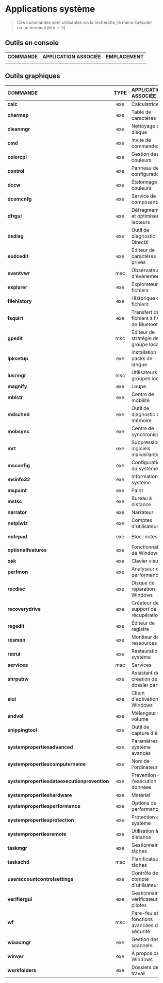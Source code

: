 # Applications système

> Ces commandes sont utilisables via la recherche, le menu Exécuter ou un terminal (`Win + R`)

## Outils en console

|COMMANDE|APPLICATION ASSOCIÉE|EMPLACEMENT|
|:--|:--|:--|
||||

## Outils graphiques

|COMMANDE|TYPE|APPLICATION ASSOCIÉE|EMPLACEMENT|
|:--|:--:|:--|:--|
|**calc**|exe|Calculatrice|`C:\Windows\System32`|
|**charmap**|exe|Table de caractères|`C:\Windows\System32`|
|**cleanmgr**|exe|Nettoyage de disque|`C:\Windows\System32`|
|**cmd**|exe|Invite de commandes|`C:\Windows\System32`|
|**colorcpl**|exe|Gestion des couleurs|`C:\Windows\System32`|
|**control**|exe|Panneau de configuration|`C:\Windows\System32`|
|**dccw**|exe|Étalonnage des couleurs|`C:\Windows\System32`|
|**dcomcnfg**|exe|Service de composants|`C:\Windows\System32`|
|**dfrgui**|exe|Défragmenter et optimiser les lecteurs|`C:\Windows\System32`|
|**dxdiag**|exe|Outil de diagnostic DirectX|`C:\Windows\System32`|
|**eudcedit**|exe|Éditeur de caractères privés|`C:\Windows\System32`|
|**eventvwr**|msc|Observateur d'évènements|`C:\Windows\System32`|
|**explorer**|exe|Explorateur de fichiers|`C:\Windows`|
|**filehistory**|exe|Historique des fichiers|`C:\Windows\System32`|
|**fsquirt**|exe|Transfert de fichiers à l'aide de Bluetooth|`C:\Windows\System32`|
|**gpedit**|msc|Éditeur de stratégie de groupe locale|`C:\Windows\System32`|
|**lpksetup**|exe|Installation des packs de langue|`C:\Windows\System32`|
|**lusrmgr**|msc|Utilisateurs et groupes locaux|`C:\Windows\System32`|
|**magnify**|exe|Loupe|`C:\Windows\System32`|
|**mblctr**|exe|Centre de mobilité|`C:\Windows\System32`|
|**mdsched**|exe|Outil de diagnostic de la mémoire|`C:\Windows\System32`|
|**mobsync**|exe|Centre de synchronisation|`C:\Windows\System32`|
|**mrt**|exe|Suppression de logiciels malveillants|`C:\Windows\System32`|
|**msconfig**|exe|Configuration du système|`C:\Windows\System32`|
|**msinfo32**|exe|Informations système|`C:\Windows\System32`|
|**mspaint**|exe|Paint|`C:\Windows\System32`|
|**mstsc**|exe|Bureau à distance|`C:\Windows\System32`|
|**narrator**|exe|Narrateur|`C:\Windows\System32`|
|**netplwiz**|exe|Comptes d'utilisateurs|`C:\Windows\System32`|
|**notepad**|exe|Bloc-notes|`C:\Windows` & `C:\Windows\System32`|
|**optionalfeatures**|exe|Fonctionnalités de Windows|`C:\Windows\System32`|
|**osk**|exe|Clavier visuel|`C:\Windows\System32`|
|**perfmon**|exe|Analyseur de performances|`C:\Windows\System32`|
|**recdisc**|exe|Disque de réparation Windows|`C:\Windows\System32`|
|**recoverydrive**|exe|Créateur de support de récupération|`C:\Windows\System32`|
|**regedit**|exe|Éditeur de registre|`C:\Windows`|
|**resmon**|exe|Moniteur de ressources|`C:\Windows\System32`|
|**rstrui**|exe|Restauration du système|`C:\Windows\System32`|
|**services**|msc|Services|`C:\Windows\System32`|
|**shrpubw**|exe|Assistant de création de dossier partagé|`C:\Windows\System32`|
|**slui**|exe|Client d'activation Windows|`C:\Windows\System32`|
|**sndvol**|exe|Mélangeur de volume|`C:\Windows\System32`|
|**snippingtool**|exe|Outil de capture d'écran|`C:\Windows\System32`|
|**systempropertiesadvanced**|exe|Paramètres système avancés|`C:\Windows\System32`|
|**systempropertiescomputername**|exe|Nom de l'ordinateur|`C:\Windows\System32`|
|**systempropertiesdataexecutionprevention**|exe|Prévention de l'exécution des données|`C:\Windows\System32`|
|**systempropertieshardware**|exe|Matériel|`C:\Windows\System32`|
|**systempropertiesperformance**|exe|Options de performances|`C:\Windows\System32`|
|**systempropertiesprotection**|exe|Protection du système|`C:\Windows\System32`|
|**systempropertiesremote**|exe|Utilisation à distance|`C:\Windows\System32`|
|**taskmgr**|exe|Gestionnaire de tâches|`C:\Windows\System32`|
|**taskschd**|msc|Planificateur de tâches|`C:\Windows\System32`|
|**useraccountcontrolsettings**|exe|Contrôle de compte d'utilisateur|`C:\Windows\System32`|
|**verifiergui**|exe|Gestionnaire du vérificateur de pilotes|`C:\Windows\System32`|
|**wf**|msc|Pare-feu et fonctions avancées de sécurité|`C:\Windows\System32`|
|**wiaacmgr**|exe|Gestion des scanners|`C:\Windows\System32`|
|**winver**|exe|À propos de Windows|`C:\Windows\System32`|
|**workfolders**|exe|Dossiers de travail|`C:\Windows\System32`|
